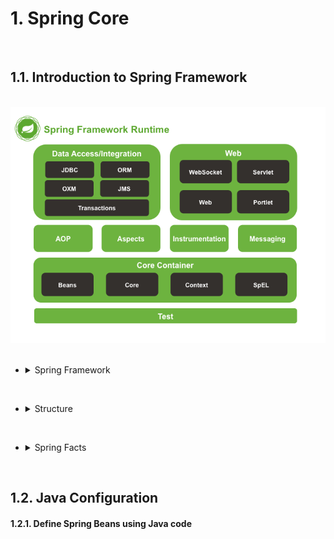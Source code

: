 # 1. Spring Core

<br>

## <a name="1.1"></a> 1.1. Introduction to Spring Framework

<br>

<img src="../res/spring-overview.png" width="600px">

<br>
<br>

* <details>
    <summary>Spring Framework</summary>

    * Spring is a framework that enables developers to build web applications in Java or Kotlin
    * Spring takes care of many low-level aspects of building enterprise-grade applications
        * Allowing us to focus on business features rather than boiler plate code
    * Benefits & Drawbacks... <!-- TODO -->
  </details>

<br>

* <details>
    <summary>Structure</summary>

    * The Spring Framework is split into 5 modules:
        * Core:
            * Provides core features such as dependency injection (DI), validation, internationalisation (i18n) and aspect-oriented programming (AOP)
        * Data Access:
            * Supports data management through JTA (Java Transaction API), JPA (Java Persistence API) and JDBC (Java Database Connectivity)
        * Web: 
            * Supports the Servlet API (Spring MVC) and Reactive API (Spring WebFlux)
        * Integration:
            * Supports application integration through JMS (Java Messaging Service)
        * Testing:
            * Support for unit and integration testing by way of mocking, fixtures, context management and caching
    * An ecosystem of 'Spring Projects' has grown that is built upon Spring Framework:
        * <!-- TODO -->
  </details>

<br>

* <details>
    <summary>Spring Facts</summary>

    * The Spring Framework was created by Rod Johnson in 2003
    * It is an open-source project that is currently maintain by VMWare
  </details>

<br>

## <a name="1.2"></a> 1.2. Java Configuration

#### <a name="1.2.1"></a> 1.2.1. Define Spring Beans using Java code